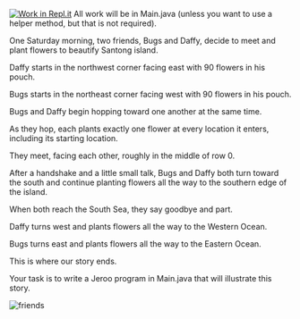 [![Work in Repl.it](https://classroom.github.com/assets/work-in-replit-14baed9a392b3a25080506f3b7b6d57f295ec2978f6f33ec97e36a161684cbe9.svg)](https://classroom.github.com/online_ide?assignment_repo_id=3278529&assignment_repo_type=AssignmentRepo)
All work will be in Main.java (unless you want to use a helper method, but that is not required).

One Saturday morning, two friends, Bugs and Daffy, decide to meet and plant flowers to beautify Santong island. 

Daffy starts in the northwest corner facing east with 90 flowers in his pouch. 

Bugs starts in the northeast corner facing west with 90 flowers in his pouch. 

Bugs and Daffy begin hopping toward one another at the same time. 

As they hop, each plants exactly one flower at every location it enters, including its starting location. 

They meet, facing each other, roughly in the middle of row 0. 

After a handshake and a little small talk, Bugs and Daffy both turn toward the south 
and continue planting flowers all the way to the southern edge of the island. 

When both reach the South Sea, they say goodbye and part. 

Daffy turns west and plants flowers all the way to the Western Ocean. 

Bugs turns east and plants flowers all the way to the Eastern Ocean. 

This is where our story ends. 

Your task is to write a Jeroo program in Main.java that will illustrate this story.

![friends](https://user-images.githubusercontent.com/28961298/93718585-ec5aac00-fb42-11ea-9ecc-c1e2df3f9738.gif)






